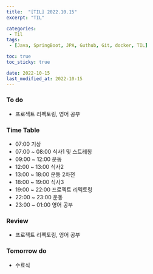```yaml
---
title:  "[TIL] 2022.10.15"
excerpt: "TIL"

categories:
 - Til
tags:
 - [Java, SpringBoot, JPA, Guthub, Git, docker, TIL]

toc: true
toc_sticky: true

date: 2022-10-15
last_modified_at: 2022-10-15
---
```


### To do
- 프로젝트 리펙토링, 영어 공부

### Time Table
- 07:00 기상
- 07:00 ~ 08:00 식사1 및 스트레칭
- 09:00 ~ 12:00 운동   
- 12:00 ~ 13:00 식사2
- 13:00 ~ 18:00 운동 2차전
- 18:00 ~ 19:00 식사3
- 19:00 ~ 22:00 프로젝트 리펙토링
- 22:00 ~ 23:00 운동
- 23:00 ~ 01:00 영어 공부


### Review
- 프로젝트 리펙토링, 영어 공부

### Tomorrow do
- 수료식